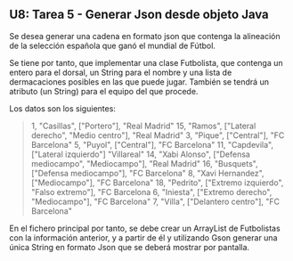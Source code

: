 ## U8: Tarea 5 - Generar Json desde objeto Java

Se desea generar una cadena en formato json que contenga la alineación de la selección española que ganó el mundial de Fútbol.

Se tiene por tanto, que implementar una clase Futbolista, que contenga un entero para el dorsal, un String para el nombre y una lista de dermacaciones posibles en las que puede jugar. También se tendrá un atributo (un String) para el equipo del que procede.

Los datos son los siguientes:

>1, "Casillas", ["Portero"], "Real Madrid"
15, "Ramos", ["Lateral derecho", "Medio centro"], "Real Madrid"
3, "Pique", ["Central"], "FC Barcelona"
5, "Puyol", ["Central"], "FC Barcelona"
11, "Capdevila", ["Lateral izquierdo"] "Villareal"
14, "Xabi Alonso", ["Defensa mediocampo", "Mediocampo"], "Real Madrid"
16, "Busquets", ["Defensa mediocampo"], "FC Barcelona"
8, "Xavi Hernandez", ["Mediocampo"], "FC Barcelona"
18, "Pedrito", ["Extremo izquierdo", "Falso extremo"], "FC Barcelona
6, "Iniesta", ["Extremo derecho", "Mediocampo"], "FC Barcelona"
7, "Villa", ["Delantero centro"], "FC Barcelona"

En el fichero principal por tanto, se debe crear un ArrayList de Futbolistas con la información anterior, y a partir de él y utilizando Gson generar una única String en formato Json que se deberá mostrar por pantalla.